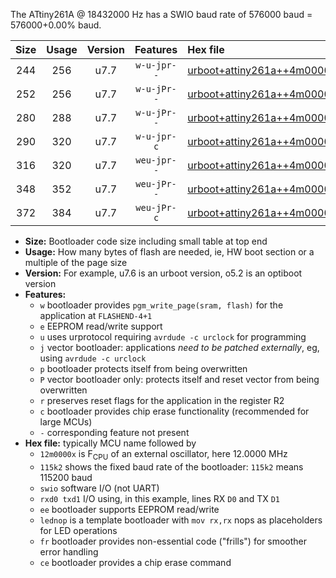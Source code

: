 The ATtiny261A @ 18432000 Hz has a SWIO baud rate of 576000 baud = 576000+0.00% baud.

|Size|Usage|Version|Features|Hex file|
|:-:|:-:|:-:|:-:|:--|
|244|256|u7.7|`w-u-jpr--`|[urboot+attiny261a++4m0000x++125k0_swio_rxb0_txb1_lednop.hex](https://raw.githubusercontent.com/stefanrueger/urboot.hex/main/mcus/attiny261a/external_oscillator/fcpu++4m0000_Hz/br++125k0_bps/urboot+attiny261a++4m0000x++125k0_swio_rxb0_txb1_lednop.hex)|
|252|256|u7.7|`w-u-jPr--`|[urboot+attiny261a++4m0000x++125k0_swio_rxb0_txb1.hex](https://raw.githubusercontent.com/stefanrueger/urboot.hex/main/mcus/attiny261a/external_oscillator/fcpu++4m0000_Hz/br++125k0_bps/urboot+attiny261a++4m0000x++125k0_swio_rxb0_txb1.hex)|
|280|288|u7.7|`w-u-jPr--`|[urboot+attiny261a++4m0000x++125k0_swio_rxb0_txb1_lednop_fr.hex](https://raw.githubusercontent.com/stefanrueger/urboot.hex/main/mcus/attiny261a/external_oscillator/fcpu++4m0000_Hz/br++125k0_bps/urboot+attiny261a++4m0000x++125k0_swio_rxb0_txb1_lednop_fr.hex)|
|290|320|u7.7|`w-u-jpr-c`|[urboot+attiny261a++4m0000x++125k0_swio_rxb0_txb1_lednop_fr_ce.hex](https://raw.githubusercontent.com/stefanrueger/urboot.hex/main/mcus/attiny261a/external_oscillator/fcpu++4m0000_Hz/br++125k0_bps/urboot+attiny261a++4m0000x++125k0_swio_rxb0_txb1_lednop_fr_ce.hex)|
|316|320|u7.7|`weu-jpr--`|[urboot+attiny261a++4m0000x++125k0_swio_rxb0_txb1_ee_lednop.hex](https://raw.githubusercontent.com/stefanrueger/urboot.hex/main/mcus/attiny261a/external_oscillator/fcpu++4m0000_Hz/br++125k0_bps/urboot+attiny261a++4m0000x++125k0_swio_rxb0_txb1_ee_lednop.hex)|
|348|352|u7.7|`weu-jPr--`|[urboot+attiny261a++4m0000x++125k0_swio_rxb0_txb1_ee_lednop_fr.hex](https://raw.githubusercontent.com/stefanrueger/urboot.hex/main/mcus/attiny261a/external_oscillator/fcpu++4m0000_Hz/br++125k0_bps/urboot+attiny261a++4m0000x++125k0_swio_rxb0_txb1_ee_lednop_fr.hex)|
|372|384|u7.7|`weu-jPr-c`|[urboot+attiny261a++4m0000x++125k0_swio_rxb0_txb1_ee_lednop_fr_ce.hex](https://raw.githubusercontent.com/stefanrueger/urboot.hex/main/mcus/attiny261a/external_oscillator/fcpu++4m0000_Hz/br++125k0_bps/urboot+attiny261a++4m0000x++125k0_swio_rxb0_txb1_ee_lednop_fr_ce.hex)|

- **Size:** Bootloader code size including small table at top end
- **Usage:** How many bytes of flash are needed, ie, HW boot section or a multiple of the page size
- **Version:** For example, u7.6 is an urboot version, o5.2 is an optiboot version
- **Features:**
  + `w` bootloader provides `pgm_write_page(sram, flash)` for the application at `FLASHEND-4+1`
  + `e` EEPROM read/write support
  + `u` uses urprotocol requiring `avrdude -c urclock` for programming
  + `j` vector bootloader: applications *need to be patched externally*, eg, using `avrdude -c urclock`
  + `p` bootloader protects itself from being overwritten
  + `P` vector bootloader only: protects itself and reset vector from being overwritten
  + `r` preserves reset flags for the application in the register R2
  + `c` bootloader provides chip erase functionality (recommended for large MCUs)
  + `-` corresponding feature not present
- **Hex file:** typically MCU name followed by
  + `12m0000x` is F<sub>CPU</sub> of an external oscillator, here 12.0000 MHz
  + `115k2` shows the fixed baud rate of the bootloader: `115k2` means 115200 baud
  + `swio` software I/O (not UART)
  + `rxd0 txd1` I/O using, in this example, lines RX `D0` and TX `D1`
  + `ee` bootloader supports EEPROM read/write
  + `lednop` is a template bootloader with `mov rx,rx` nops as placeholders for LED operations
  + `fr` bootloader provides non-essential code ("frills") for smoother error handling
  + `ce` bootloader provides a chip erase command
